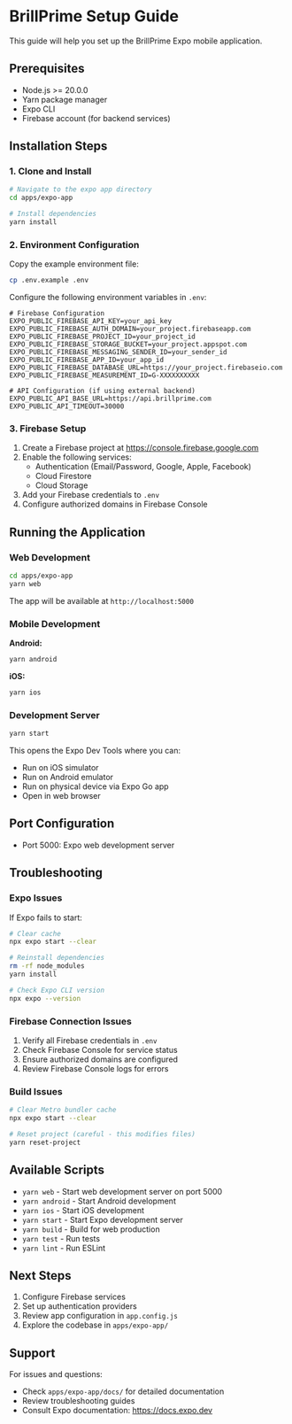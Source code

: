 
# BrillPrime Setup Guide

This guide will help you set up the BrillPrime Expo mobile application.

## Prerequisites

- Node.js >= 20.0.0
- Yarn package manager
- Expo CLI
- Firebase account (for backend services)

## Installation Steps

### 1. Clone and Install

```bash
# Navigate to the expo app directory
cd apps/expo-app

# Install dependencies
yarn install
```

### 2. Environment Configuration

Copy the example environment file:

```bash
cp .env.example .env
```

Configure the following environment variables in `.env`:

```env
# Firebase Configuration
EXPO_PUBLIC_FIREBASE_API_KEY=your_api_key
EXPO_PUBLIC_FIREBASE_AUTH_DOMAIN=your_project.firebaseapp.com
EXPO_PUBLIC_FIREBASE_PROJECT_ID=your_project_id
EXPO_PUBLIC_FIREBASE_STORAGE_BUCKET=your_project.appspot.com
EXPO_PUBLIC_FIREBASE_MESSAGING_SENDER_ID=your_sender_id
EXPO_PUBLIC_FIREBASE_APP_ID=your_app_id
EXPO_PUBLIC_FIREBASE_DATABASE_URL=https://your_project.firebaseio.com
EXPO_PUBLIC_FIREBASE_MEASUREMENT_ID=G-XXXXXXXXXX

# API Configuration (if using external backend)
EXPO_PUBLIC_API_BASE_URL=https://api.brillprime.com
EXPO_PUBLIC_API_TIMEOUT=30000
```

### 3. Firebase Setup

1. Create a Firebase project at https://console.firebase.google.com
2. Enable the following services:
   - Authentication (Email/Password, Google, Apple, Facebook)
   - Cloud Firestore
   - Cloud Storage
3. Add your Firebase credentials to `.env`
4. Configure authorized domains in Firebase Console

## Running the Application

### Web Development

```bash
cd apps/expo-app
yarn web
```

The app will be available at `http://localhost:5000`

### Mobile Development

**Android:**
```bash
yarn android
```

**iOS:**
```bash
yarn ios
```

### Development Server

```bash
yarn start
```

This opens the Expo Dev Tools where you can:
- Run on iOS simulator
- Run on Android emulator
- Run on physical device via Expo Go app
- Open in web browser

## Port Configuration

- Port 5000: Expo web development server

## Troubleshooting

### Expo Issues

If Expo fails to start:
```bash
# Clear cache
npx expo start --clear

# Reinstall dependencies
rm -rf node_modules
yarn install

# Check Expo CLI version
npx expo --version
```

### Firebase Connection Issues

1. Verify all Firebase credentials in `.env`
2. Check Firebase Console for service status
3. Ensure authorized domains are configured
4. Review Firebase Console logs for errors

### Build Issues

```bash
# Clear Metro bundler cache
npx expo start --clear

# Reset project (careful - this modifies files)
yarn reset-project
```

## Available Scripts

- `yarn web` - Start web development server on port 5000
- `yarn android` - Start Android development
- `yarn ios` - Start iOS development
- `yarn start` - Start Expo development server
- `yarn build` - Build for web production
- `yarn test` - Run tests
- `yarn lint` - Run ESLint

## Next Steps

1. Configure Firebase services
2. Set up authentication providers
3. Review app configuration in `app.config.js`
4. Explore the codebase in `apps/expo-app/`

## Support

For issues and questions:
- Check `apps/expo-app/docs/` for detailed documentation
- Review troubleshooting guides
- Consult Expo documentation: https://docs.expo.dev
